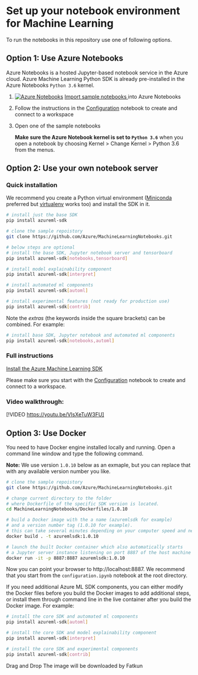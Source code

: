 # Set up your notebook environment for Machine Learning

To run the notebooks in this repository use one of following options.

## **Option 1: Use Azure Notebooks**
Azure Notebooks is a hosted Jupyter-based notebook service in the Azure cloud. Azure Machine Learning Python SDK is already pre-installed in the Azure Notebooks `Python 3.6` kernel.

1. [![Azure Notebooks](https://notebooks.azure.com/launch.png)](https://aka.ms/aml-clone-azure-notebooks)
[Import sample notebooks ](https://aka.ms/aml-clone-azure-notebooks) into Azure Notebooks
1. Follow the instructions in the [Configuration](configuration.ipynb) notebook to create and connect to a workspace
1. Open one of the sample notebooks

    **Make sure the Azure Notebook kernel is set to `Python 3.6`** when you open a notebook by choosing Kernel > Change Kernel > Python 3.6 from the menus.

## **Option 2: Use your own notebook server**

### Quick installation
We recommend you create a Python virtual environment ([Miniconda](https://conda.io/miniconda.html) preferred but [virtualenv](https://virtualenv.pypa.io/en/latest/) works too) and install the SDK in it.
```sh
# install just the base SDK
pip install azureml-sdk

# clone the sample repoistory
git clone https://github.com/Azure/MachineLearningNotebooks.git

# below steps are optional
# install the base SDK, Jupyter notebook server and tensorboard
pip install azureml-sdk[notebooks,tensorboard]

# install model explainability component
pip install azureml-sdk[interpret]

# install automated ml components
pip install azureml-sdk[automl]

# install experimental features (not ready for production use)
pip install azureml-sdk[contrib]
```

Note the _extras_ (the keywords inside the square brackets) can be combined. For example:
```sh
# install base SDK, Jupyter notebook and automated ml components
pip install azureml-sdk[notebooks,automl]
```

### Full instructions
[Install the Azure Machine Learning SDK](https://docs.microsoft.com/en-us/azure/machine-learning/service/quickstart-create-workspace-with-python)

Please make sure you start with the [Configuration](configuration.ipynb) notebook to create and connect to a workspace.


### Video walkthrough:

[!VIDEO https://youtu.be/VIsXeTuW3FU]

## **Option 3: Use Docker**

You need to have Docker engine installed locally and running. Open a command line window and type the following command. 

__Note:__ We use version `1.0.10` below as an exmaple, but you can replace that with any available version number you like.

```sh
# clone the sample repoistory
git clone https://github.com/Azure/MachineLearningNotebooks.git

# change current directory to the folder 
# where Dockerfile of the specific SDK version is located.
cd MachineLearningNotebooks/Dockerfiles/1.0.10

# build a Docker image with the a name (azuremlsdk for example) 
# and a version number tag (1.0.10 for example).
# this can take several minutes depending on your computer speed and network bandwidth.
docker build . -t azuremlsdk:1.0.10

# launch the built Docker container which also automatically starts
# a Jupyter server instance listening on port 8887 of the host machine
docker run -it -p 8887:8887 azuremlsdk:1.0.10
```

Now you can point your browser to http://localhost:8887. We recommend that you start from the `configuration.ipynb` notebook at the root directory.

If you need additional Azure ML SDK components, you can either modify the Docker files before you build the Docker images to add additional steps, or install them through command line in the live container after you build the Docker image. For example:

```sh
# install the core SDK and automated ml components
pip install azureml-sdk[automl]

# install the core SDK and model explainability component
pip install azureml-sdk[interpret]

# install the core SDK and experimental components
pip install azureml-sdk[contrib]
```
Drag and Drop
The image will be downloaded by Fatkun

